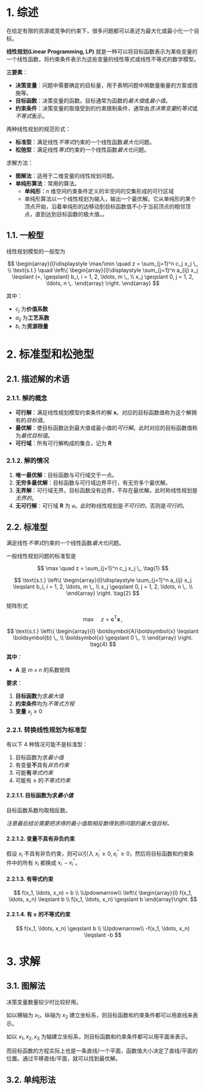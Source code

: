 # 1. 综述

在给定有限的资源或竞争的约束下，很多问题都可以表述为最大化或最小化一个目标。

**线性规划(Linear Programming, LP)** 就是一种可以将目标函数表示为某些变量的一个线性函数，将约束条件表示为这些变量的线性等式或线性不等式的数学模型。

**三要素**：

- **决策变量**：问题中需要确定的目标量，用于表明问题中用数量衡量的方案或措施等。
- **目标函数**：决策变量的函数。目标通常为函数的*最大值*或*最小值*。
- **约束条件**：决策变量的取值受到的约束限制条件，通常由*含决策变量*的*等式*或*不等式*表示。

两种线性规划的规范形式：

- **标准型**：满足线性*不等式*约束的一个线性函数*最大化*问题。
- **松弛型**：满足线性*等式*约束的一个线性函数*最大化*问题。

求解方法：

- **图解法**：适用于二维变量的线性规划问题。
- **单纯形算法**：常用的算法。
    - **单纯形**：$n$ 维空间约束条件定义的半空间的交集形成的可行区域
    - 单纯形算法以一个线性规划为输入，输出一个最优解。它从单纯形的某个顶点开始，沿着单纯形的边移动到目标函数值不小于当前顶点的相邻顶点，直到达到目标函数的极大值。。

## 1.1. 一般型

线性规划模型的一般型为

$$
\begin{array}{l}\displaystyle
    \max/\min \quad z = \sum_{j=1}^n c_j x_j \,, \\
    \text{s.t.} \quad \left\{
        \begin{array}{l}\displaystyle
            \sum_{j=1}^n a_{ij} x_j \leqslant (=, \geqslant) b_i, i = 1, 2, \ldots, m \,, \\
            x_j \geqslant 0, j = 1, 2, \ldots, n \,. 
        \end{array}
    \right.
\end{array}
$$

其中：

- $c_j$ 为**价值系数**
- $a_{ij}$ 为**工艺系数**
- $b_i$ 为**资源限量**

# 2. 标准型和松弛型

## 2.1. 描述解的术语

### 2.1.1. 解的概念

- **可行解**：满足线性规划模型约束条件的解 $\boldsymbol{x}$。对应的目标函数值称为这个解拥有的*目标值*。
- **最优解**：使目标函数达到最大值或最小值的*可行解*。此时对应的目标函数值称为*最优目标值*。
- **可行域**：所有可行解构成的集合，记为 $\mathbf{R}$

### 2.1.2. 解的情况

1. **唯一最优解**：目标函数与可行域交于一点。
2. **无穷多最优解**：目标函数与可行域边界平行，有无穷多个最优解。
3. **无界解**：可行域无界，目标函数没有边界，不存在最优解。此时称线性规划是*无界的*。
4. **无可行解**：可行域 $\mathbf{R}$ 为 $\varnothing$。此时称线性规划是*不可行的*，否则是*可行的*。

## 2.2. 标准型

满足线性*不等式*约束的一个线性函数*最大化*问题。

一般线性规划问题的标准型是

$$
\max \quad z = \sum_{j=1}^n c_j x_j \,, \tag{1}
$$

$$
\text{s.t.} \left\{
\begin{array}{l}\displaystyle
    \sum_{j=1}^n a_{ij} x_j \leqslant b_i, i = 1, 2, \ldots, m \,, \\
    x_j \geqslant 0, j = 1, 2, \ldots, n \,. \\
\end{array}
\right. \tag{2}
$$

矩阵形式

$$
\max \quad z = \boldsymbol{c}^\mathrm{T}\boldsymbol{x} \,, \tag{3}
$$

$$
\text{s.t.} \left\{
\begin{array}{l}
    \boldsymbol{A}\boldsymbol{x} \leqslant \boldsymbol{b} \,, \\
    \boldsymbol{x} \geqslant 0 \,. \\
\end{array}
\right. \tag{4}
$$

**其中**：

- $\boldsymbol{A}$ 是 $m \times n$ 的系数矩阵

**要求**：

1. **目标函数**为求*最大值*
2. **约束条件**均为*不等式方程*
3. **变量** $x_j \geqslant 0$

### 2.2.1. 转换线性规划为标准型

有以下 4 种情况可能不是标准型：

1. 目标函数为求*最小值*
2. 有变量**不**具有*非负约束*
3. 可能**有***等式约束*
4. 可能有 $\geqslant$ 的*不等式约束*

#### 2.2.1.1. 目标函数为求*最小值*

目标函数系数均取相反数。

*注意最后结论需要把求得的最小值取相反数得到原问题的最大值目标。*

#### 2.2.1.2. 变量不具有非负约束

假设 $x_i$ 不具有非负约束，则可以引入 $x_i^\prime \geqslant 0,  x_i^{\prime\prime} \geqslant 0$，然后将目标函数和约束条件中的所有 $x_i$ 都换成 $x_i^\prime - x_i^{\prime\prime}$。

#### 2.2.1.3. 有等式约束

$$
f(x_1, \ldots, x_n) = b \\
        \Updownarrow\\
\left\{
\begin{array}{l}
    f(x_1, \ldots, x_n) \leqslant b \\
    f(x_1, \ldots, x_n) \geqslant b
\end{array}\right.
$$

#### 2.2.1.4. 有 $\geqslant$ 的不等式约束

$$
f(x_1, \ldots, x_n) \geqslant b \\
        \Updownarrow\\
-f(x_1, \ldots, x_n) \leqslant -b 
$$

# 3. 求解

## 3.1. 图解法

决策变量数量较少时比较好用。

如以横轴为 $x_1$，纵轴为 $x_2$ 建立坐标系，则目标函数和约束条件都可以用直线来表示。

如以 $x_1, x_2, x_3$ 为轴建立坐标系，则目标函数和约束条件都可以用平面来表示。

而目标函数的方程实际上也是一条直线/一个平面，函数值大小决定了直线/平面的位置。通过平移直线/平面，就可以找到最优解。

## 3.2. 单纯形法
